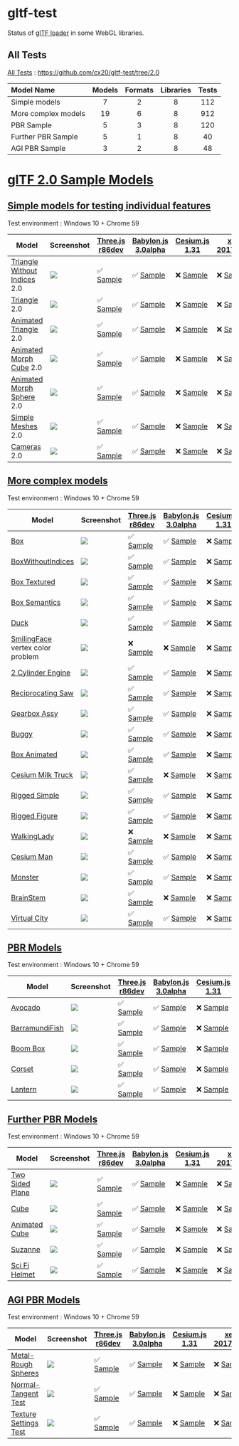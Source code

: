 # gltf-test

Status of [glTF loader](https://github.com/KhronosGroup/glTF#webgl-engines) in some WebGL libraries.

## All Tests

[All Tests]( https://cdn.rawgit.com/cx20/gltf-test/64e7f232b50f7a502dfa4bbe5c79119e493ad3e5/index.html ) : https://github.com/cx20/gltf-test/tree/2.0

|Model Name           |Models  |Formats  |Libraries|Tests|
|:--------------------|:------:|:-------:|:-------:|:---:|
|Simple models        |   7    |   2     |    8    | 112 |
|More complex models  |  19    |   6     |    8    | 912 |
|PBR Sample           |   5    |   3     |    8    | 120 |
|Further PBR Sample   |   5    |   1     |    8    |  40 |
|AGI PBR Sample       |   3    |   2     |    8    |  48 |


# [glTF 2.0 Sample Models](https://github.com/KhronosGroup/glTF-Sample-Models/blob/master/2.0/README.md#gltf-20-sample-models)

## [Simple models for testing individual features](https://github.com/KhronosGroup/glTF-Sample-Models/blob/master/2.0/README.md#simple-models-for-testing-individual-features)

Test environment : Windows 10 + Chrome 59

|Model                                                                 |Screenshot                                                          |[Three.js r86dev](https://github.com/mrdoob/three.js/tree/dev/examples/js/loaders/GLTF2Loader.js)                                                                                                             |[Babylon.js 3.0alpha](https://github.com/BabylonJS/Babylon.js/tree/master/loaders/src/glTF)                                                                                                                           |[Cesium.js 1.31](https://github.com/AnalyticalGraphicsInc/cesium/)                                                                                                                                      |[xeogl 2017.04.24](https://github.com/xeolabs/xeogl/tree/master/src/models/gltf)                                                                                                             |[GLBoost r2dev](https://github.com/emadurandal/GLBoost/blob/master/src/js/middle_level/loader/GLTFLoader.js)                                                                                                  |[Grimoire.js 2017.06.21](https://github.com/GrimoireGL/grimoirejs-gltf)                                                                                                                                          |
|----------------------------------------------------------------------|--------------------------------------------------------------------|--------------------------------------------------------------------------------------------------------------------------------------------------------------------------------------------------------------|----------------------------------------------------------------------------------------------------------------------------------------------------------------------------------------------------------------------|--------------------------------------------------------------------------------------------------------------------------------------------------------------------------------------------------------|---------------------------------------------------------------------------------------------------------------------------------------------------------------------------------------------|--------------------------------------------------------------------------------------------------------------------------------------------------------------------------------------------------------------|-----------------------------------------------------------------------------------------------------------------------------------------------------------------------------------------------------------------|
|[Triangle Without Indices](tutorialModels/TriangleWithoutIndices) 2.0 |![](tutorialModels/TriangleWithoutIndices/screenshot/screenshot.png)|:white_check_mark: [Sample](https://cdn.rawgit.com/cx20/gltf-test/64e7f232b50f7a502dfa4bbe5c79119e493ad3e5/examples/threejs/index.html?category=tutorialModels&model=TriangleWithoutIndices&scale=1&type=glTF)|:white_check_mark: [Sample](https://cdn.rawgit.com/cx20/gltf-test/64e7f232b50f7a502dfa4bbe5c79119e493ad3e5/examples/babylonjs/index.html?category=tutorialModels&model=TriangleWithoutIndices&scale=1&type=glTF)      |:x: [Sample](https://cdn.rawgit.com/cx20/gltf-test/64e7f232b50f7a502dfa4bbe5c79119e493ad3e5/examples/cesium/index.html?category=tutorialModels&model=TriangleWithoutIndices&scale=1&type=glTF)          |:x: [Sample](https://cdn.rawgit.com/cx20/gltf-test/64e7f232b50f7a502dfa4bbe5c79119e493ad3e5/examples/xeogl/index.html?category=tutorialModels&model=TriangleWithoutIndices&scale=1&type=glTF)|:x: [Sample](https://cdn.rawgit.com/cx20/gltf-test/64e7f232b50f7a502dfa4bbe5c79119e493ad3e5/examples/glboost/index.html?category=tutorialModels&model=TriangleWithoutIndices&scale=1&type=glTF)               |:white_check_mark: [Sample](https://cdn.rawgit.com/cx20/gltf-test/64e7f232b50f7a502dfa4bbe5c79119e493ad3e5/examples/grimoiregl/index.html?category=tutorialModels&model=TriangleWithoutIndices&scale=1&type=glTF)|
|[Triangle](tutorialModels/Triangle) 2.0                               |![](tutorialModels/Triangle/screenshot/screenshot.png)              |:white_check_mark: [Sample](https://cdn.rawgit.com/cx20/gltf-test/64e7f232b50f7a502dfa4bbe5c79119e493ad3e5/examples/threejs/index.html?category=tutorialModels&model=Triangle&scale=1&type=glTF)              |:white_check_mark: [Sample](https://cdn.rawgit.com/cx20/gltf-test/64e7f232b50f7a502dfa4bbe5c79119e493ad3e5/examples/babylonjs/index.html?category=tutorialModels&model=Triangle&scale=1&type=glTF)                    |:x: [Sample](https://cdn.rawgit.com/cx20/gltf-test/64e7f232b50f7a502dfa4bbe5c79119e493ad3e5/examples/cesium/index.html?category=tutorialModels&model=Triangle&scale=1&type=glTF)                        |:x: [Sample](https://cdn.rawgit.com/cx20/gltf-test/64e7f232b50f7a502dfa4bbe5c79119e493ad3e5/examples/xeogl/index.html?category=tutorialModels&model=Triangle&scale=1&type=glTF)              |:x: [Sample](https://cdn.rawgit.com/cx20/gltf-test/64e7f232b50f7a502dfa4bbe5c79119e493ad3e5/examples/glboost/index.html?category=tutorialModels&model=Triangle&scale=1&type=glTF)                             |:white_check_mark: [Sample](https://cdn.rawgit.com/cx20/gltf-test/64e7f232b50f7a502dfa4bbe5c79119e493ad3e5/examples/grimoiregl/index.html?category=tutorialModels&model=Triangle&scale=1&type=glTF)              |
|[Animated Triangle](tutorialModels/AnimatedTriangle) 2.0              |![](tutorialModels/AnimatedTriangle/screenshot/screenshot.gif)      |:white_check_mark: [Sample](https://cdn.rawgit.com/cx20/gltf-test/64e7f232b50f7a502dfa4bbe5c79119e493ad3e5/examples/threejs/index.html?category=tutorialModels&model=AnimatedTriangle&scale=1&type=glTF)      |:white_check_mark: [Sample](https://cdn.rawgit.com/cx20/gltf-test/64e7f232b50f7a502dfa4bbe5c79119e493ad3e5/examples/babylonjs/index.html?category=tutorialModels&model=AnimatedTriangle&scale=1&type=glTF)            |:x: [Sample](https://cdn.rawgit.com/cx20/gltf-test/64e7f232b50f7a502dfa4bbe5c79119e493ad3e5/examples/cesium/index.html?category=tutorialModels&model=AnimatedTriangle&scale=1&type=glTF)                |:x: [Sample](https://cdn.rawgit.com/cx20/gltf-test/64e7f232b50f7a502dfa4bbe5c79119e493ad3e5/examples/xeogl/index.html?category=tutorialModels&model=AnimatedTriangle&scale=1&type=glTF)      |:x: [Sample](https://cdn.rawgit.com/cx20/gltf-test/64e7f232b50f7a502dfa4bbe5c79119e493ad3e5/examples/glboost/index.html?category=tutorialModels&model=AnimatedTriangle&scale=1&type=glTF)                     |:white_check_mark: [Sample](https://cdn.rawgit.com/cx20/gltf-test/64e7f232b50f7a502dfa4bbe5c79119e493ad3e5/examples/grimoiregl/index.html?category=tutorialModels&model=AnimatedTriangle&scale=1&type=glTF)      |
|[Animated Morph Cube](tutorialModels/AnimatedMorphCube) 2.0           |![](tutorialModels/AnimatedMorphCube/screenshot/screenshot.gif)     |:white_check_mark: [Sample](https://cdn.rawgit.com/cx20/gltf-test/64e7f232b50f7a502dfa4bbe5c79119e493ad3e5/examples/threejs/index.html?category=tutorialModels&model=AnimatedMorphCube&scale=1&type=glTF)     |:white_check_mark: [Sample](https://cdn.rawgit.com/cx20/gltf-test/64e7f232b50f7a502dfa4bbe5c79119e493ad3e5/examples/babylonjs/index.html?category=tutorialModels&model=AnimatedMorphCube&scale=1&type=glTF)           |:x: [Sample](https://cdn.rawgit.com/cx20/gltf-test/64e7f232b50f7a502dfa4bbe5c79119e493ad3e5/examples/cesium/index.html?category=tutorialModels&model=AnimatedMorphCube&scale=1&type=glTF)               |:x: [Sample](https://cdn.rawgit.com/cx20/gltf-test/64e7f232b50f7a502dfa4bbe5c79119e493ad3e5/examples/xeogl/index.html?category=tutorialModels&model=AnimatedMorphCube&scale=1&type=glTF)     |:x: [Sample](https://cdn.rawgit.com/cx20/gltf-test/64e7f232b50f7a502dfa4bbe5c79119e493ad3e5/examples/glboost/index.html?category=tutorialModels&model=AnimatedMorphCube&scale=1&type=glTF)                    |:x: [Sample](https://cdn.rawgit.com/cx20/gltf-test/64e7f232b50f7a502dfa4bbe5c79119e493ad3e5/examples/grimoiregl/index.html?category=tutorialModels&model=AnimatedMorphCube&scale=1&type=glTF)                    |
|[Animated Morph Sphere](tutorialModels/AnimatedMorphSphere) 2.0       |![](tutorialModels/AnimatedMorphSphere/screenshot/screenshot.gif)   |:white_check_mark: [Sample](https://cdn.rawgit.com/cx20/gltf-test/64e7f232b50f7a502dfa4bbe5c79119e493ad3e5/examples/threejs/index.html?category=tutorialModels&model=AnimatedMorphSphere&scale=1&type=glTF)   |:white_check_mark: [Sample](https://cdn.rawgit.com/cx20/gltf-test/64e7f232b50f7a502dfa4bbe5c79119e493ad3e5/examples/babylonjs/index.html?category=tutorialModels&model=AnimatedMorphSphere&scale=1&type=glTF)         |:x: [Sample](https://cdn.rawgit.com/cx20/gltf-test/64e7f232b50f7a502dfa4bbe5c79119e493ad3e5/examples/cesium/index.html?category=tutorialModels&model=AnimatedMorphSphere&scale=1&type=glTF)             |:x: [Sample](https://cdn.rawgit.com/cx20/gltf-test/64e7f232b50f7a502dfa4bbe5c79119e493ad3e5/examples/xeogl/index.html?category=tutorialModels&model=AnimatedMorphSphere&scale=1&type=glTF)   |:x: [Sample](https://cdn.rawgit.com/cx20/gltf-test/64e7f232b50f7a502dfa4bbe5c79119e493ad3e5/examples/glboost/index.html?category=tutorialModels&model=AnimatedMorphSphere&scale=1&type=glTF)                  |:x: [Sample](https://cdn.rawgit.com/cx20/gltf-test/64e7f232b50f7a502dfa4bbe5c79119e493ad3e5/examples/grimoiregl/index.html?category=tutorialModels&model=AnimatedMorphSphere&scale=1&type=glTF)                  |
|[Simple Meshes](tutorialModels/SimpleMeshes) 2.0                      |![](tutorialModels/SimpleMeshes/screenshot/screenshot.png)          |:white_check_mark: [Sample](https://cdn.rawgit.com/cx20/gltf-test/64e7f232b50f7a502dfa4bbe5c79119e493ad3e5/examples/threejs/index.html?category=tutorialModels&model=SimpleMeshes&scale=1&type=glTF)          |:white_check_mark: [Sample](https://cdn.rawgit.com/cx20/gltf-test/64e7f232b50f7a502dfa4bbe5c79119e493ad3e5/examples/babylonjs/index.html?category=tutorialModels&model=SimpleMeshes&scale=1&type=glTF)                |:x: [Sample](https://cdn.rawgit.com/cx20/gltf-test/64e7f232b50f7a502dfa4bbe5c79119e493ad3e5/examples/cesium/index.html?category=tutorialModels&model=SimpleMeshes&scale=1&type=glTF)                    |:x: [Sample](https://cdn.rawgit.com/cx20/gltf-test/64e7f232b50f7a502dfa4bbe5c79119e493ad3e5/examples/xeogl/index.html?category=tutorialModels&model=SimpleMeshes&scale=1&type=glTF)          |:x: [Sample](https://cdn.rawgit.com/cx20/gltf-test/64e7f232b50f7a502dfa4bbe5c79119e493ad3e5/examples/glboost/index.html?category=tutorialModels&model=SimpleMeshes&scale=1&type=glTF)                         |:white_check_mark: [Sample](https://cdn.rawgit.com/cx20/gltf-test/64e7f232b50f7a502dfa4bbe5c79119e493ad3e5/examples/grimoiregl/index.html?category=tutorialModels&model=SimpleMeshes&scale=1&type=glTF)          |
|[Cameras](tutorialModels/Cameras) 2.0                                 |![](tutorialModels/Cameras/screenshot/screenshot.png)               |:white_check_mark: [Sample](https://cdn.rawgit.com/cx20/gltf-test/64e7f232b50f7a502dfa4bbe5c79119e493ad3e5/examples/threejs/index.html?category=tutorialModels&model=Cameras&scale=1&type=glTF)               |:white_check_mark: [Sample](https://cdn.rawgit.com/cx20/gltf-test/64e7f232b50f7a502dfa4bbe5c79119e493ad3e5/examples/babylonjs/index.html?category=tutorialModels&model=Cameras&scale=1&type=glTF)                     |:x: [Sample](https://cdn.rawgit.com/cx20/gltf-test/64e7f232b50f7a502dfa4bbe5c79119e493ad3e5/examples/cesium/index.html?category=tutorialModels&model=Cameras&scale=1&type=glTF)                         |:x: [Sample](https://cdn.rawgit.com/cx20/gltf-test/64e7f232b50f7a502dfa4bbe5c79119e493ad3e5/examples/xeogl/index.html?category=tutorialModels&model=Cameras&scale=1&type=glTF)               |:x: [Sample](https://cdn.rawgit.com/cx20/gltf-test/64e7f232b50f7a502dfa4bbe5c79119e493ad3e5/examples/glboost/index.html?category=tutorialModels&model=Cameras&scale=1&type=glTF)                              |:white_check_mark: [Sample](https://cdn.rawgit.com/cx20/gltf-test/64e7f232b50f7a502dfa4bbe5c79119e493ad3e5/examples/grimoiregl/index.html?category=tutorialModels&model=Cameras&scale=1&type=glTF)               |

<!--
Since some glTF 2.0 specifications have not been finalized yet, they are excluded from the test.
- SimpleMaterial
- AdvancedMaterial
- SimpleOpacity
- SimpleTexture
- SimpleSkin

|Model                                                                 |Screenshot                                                          |[Three.js r86dev](https://github.com/mrdoob/three.js/tree/dev/examples/js/loaders/GLTF2Loader.js)                                                                                                             |[Babylon.js 3.0alpha](https://github.com/BabylonJS/Babylon.js/tree/master/loaders/src/glTF)                                                                                                                           |[Cesium.js 1.31](https://github.com/AnalyticalGraphicsInc/cesium/)                                                                                                                                      |[xeogl 2017.04.24](https://github.com/xeolabs/xeogl/tree/master/src/models/gltf)                                                                                                             |[GLBoost r2dev](https://github.com/emadurandal/GLBoost/blob/master/src/js/middle_level/loader/GLTFLoader.js)                                                                                                  |[Grimoire.js 2017.06.21](https://github.com/GrimoireGL/grimoirejs-gltf)                                                                                                                           |
|----------------------------------------------------------------------|--------------------------------------------------------------------|--------------------------------------------------------------------------------------------------------------------------------------------------------------------------------------------------------------|----------------------------------------------------------------------------------------------------------------------------------------------------------------------------------------------------------------------|--------------------------------------------------------------------------------------------------------------------------------------------------------------------------------------------------------|---------------------------------------------------------------------------------------------------------------------------------------------------------------------------------------------|--------------------------------------------------------------------------------------------------------------------------------------------------------------------------------------------------------------|--------------------------------------------------------------------------------------------------------------------------------------------------------------------------------------------------|
|[Triangle Without Indices](tutorialModels/TriangleWithoutIndices) 2.0 |![](tutorialModels/TriangleWithoutIndices/screenshot/screenshot.png)|:white_check_mark: [Sample](https://cdn.rawgit.com/cx20/gltf-test/64e7f232b50f7a502dfa4bbe5c79119e493ad3e5/examples/threejs/index.html?category=tutorialModels&model=TriangleWithoutIndices&scale=1&type=glTF)|:white_check_mark: [Sample](https://cdn.rawgit.com/cx20/gltf-test/64e7f232b50f7a502dfa4bbe5c79119e493ad3e5/examples/babylonjs/index.html?category=tutorialModels&model=TriangleWithoutIndices&scale=1&type=glTF)      |:x: [Sample](https://cdn.rawgit.com/cx20/gltf-test/64e7f232b50f7a502dfa4bbe5c79119e493ad3e5/examples/cesium/index.html?category=tutorialModels&model=TriangleWithoutIndices&scale=1&type=glTF)          |:x: [Sample](https://cdn.rawgit.com/cx20/gltf-test/64e7f232b50f7a502dfa4bbe5c79119e493ad3e5/examples/xeogl/index.html?category=tutorialModels&model=TriangleWithoutIndices&scale=1&type=glTF)|:x: [Sample](https://cdn.rawgit.com/cx20/gltf-test/64e7f232b50f7a502dfa4bbe5c79119e493ad3e5/examples/glboost/index.html?category=tutorialModels&model=TriangleWithoutIndices&scale=1&type=glTF)               |:x: [Sample](https://cdn.rawgit.com/cx20/gltf-test/64e7f232b50f7a502dfa4bbe5c79119e493ad3e5/examples/grimoiregl/index.html?category=tutorialModels&model=TriangleWithoutIndices&scale=1&type=glTF)|
|[Triangle](tutorialModels/Triangle) 2.0                               |![](tutorialModels/Triangle/screenshot/screenshot.png)              |:white_check_mark: [Sample](https://cdn.rawgit.com/cx20/gltf-test/64e7f232b50f7a502dfa4bbe5c79119e493ad3e5/examples/threejs/index.html?category=tutorialModels&model=Triangle&scale=1&type=glTF)              |:white_check_mark: [Sample](https://cdn.rawgit.com/cx20/gltf-test/64e7f232b50f7a502dfa4bbe5c79119e493ad3e5/examples/babylonjs/index.html?category=tutorialModels&model=Triangle&scale=1&type=glTF)                    |:x: [Sample](https://cdn.rawgit.com/cx20/gltf-test/64e7f232b50f7a502dfa4bbe5c79119e493ad3e5/examples/cesium/index.html?category=tutorialModels&model=Triangle&scale=1&type=glTF)                        |:x: [Sample](https://cdn.rawgit.com/cx20/gltf-test/64e7f232b50f7a502dfa4bbe5c79119e493ad3e5/examples/xeogl/index.html?category=tutorialModels&model=Triangle&scale=1&type=glTF)              |:x: [Sample](https://cdn.rawgit.com/cx20/gltf-test/64e7f232b50f7a502dfa4bbe5c79119e493ad3e5/examples/glboost/index.html?category=tutorialModels&model=Triangle&scale=1&type=glTF)                             |:x: [Sample](https://cdn.rawgit.com/cx20/gltf-test/64e7f232b50f7a502dfa4bbe5c79119e493ad3e5/examples/grimoiregl/index.html?category=tutorialModels&model=Triangle&scale=1&type=glTF)              |
|[Animated Triangle](tutorialModels/AnimatedTriangle) 2.0              |![](tutorialModels/AnimatedTriangle/screenshot/screenshot.gif)      |:white_check_mark: [Sample](https://cdn.rawgit.com/cx20/gltf-test/64e7f232b50f7a502dfa4bbe5c79119e493ad3e5/examples/threejs/index.html?category=tutorialModels&model=AnimatedTriangle&scale=1&type=glTF)      |:x: [Sample](https://cdn.rawgit.com/cx20/gltf-test/64e7f232b50f7a502dfa4bbe5c79119e493ad3e5/examples/babylonjs/index.html?category=tutorialModels&model=AnimatedTriangle&scale=1&type=glTF)                           |:x: [Sample](https://cdn.rawgit.com/cx20/gltf-test/64e7f232b50f7a502dfa4bbe5c79119e493ad3e5/examples/cesium/index.html?category=tutorialModels&model=AnimatedTriangle&scale=1&type=glTF)                |:x: [Sample](https://cdn.rawgit.com/cx20/gltf-test/64e7f232b50f7a502dfa4bbe5c79119e493ad3e5/examples/xeogl/index.html?category=tutorialModels&model=AnimatedTriangle&scale=1&type=glTF)      |:x: [Sample](https://cdn.rawgit.com/cx20/gltf-test/64e7f232b50f7a502dfa4bbe5c79119e493ad3e5/examples/glboost/index.html?category=tutorialModels&model=AnimatedTriangle&scale=1&type=glTF)                     |:x: [Sample](https://cdn.rawgit.com/cx20/gltf-test/64e7f232b50f7a502dfa4bbe5c79119e493ad3e5/examples/grimoiregl/index.html?category=tutorialModels&model=AnimatedTriangle&scale=1&type=glTF)      |
|[Animated Morph Cube](tutorialModels/AnimatedMorphCube) 2.0           |![](tutorialModels/AnimatedMorphCube/screenshot/screenshot.gif)     |:white_check_mark: [Sample](https://cdn.rawgit.com/cx20/gltf-test/64e7f232b50f7a502dfa4bbe5c79119e493ad3e5/examples/threejs/index.html?category=tutorialModels&model=AnimatedMorphCube&scale=1&type=glTF)     |:white_check_mark: [Sample](https://cdn.rawgit.com/cx20/gltf-test/64e7f232b50f7a502dfa4bbe5c79119e493ad3e5/examples/babylonjs/index.html?category=tutorialModels&model=AnimatedMorphCube&scale=1&type=glTF)           |:x: [Sample](https://cdn.rawgit.com/cx20/gltf-test/64e7f232b50f7a502dfa4bbe5c79119e493ad3e5/examples/cesium/index.html?category=tutorialModels&model=AnimatedMorphCube&scale=1&type=glTF)               |:x: [Sample](https://cdn.rawgit.com/cx20/gltf-test/64e7f232b50f7a502dfa4bbe5c79119e493ad3e5/examples/xeogl/index.html?category=tutorialModels&model=AnimatedMorphCube&scale=1&type=glTF)     |:x: [Sample](https://cdn.rawgit.com/cx20/gltf-test/64e7f232b50f7a502dfa4bbe5c79119e493ad3e5/examples/glboost/index.html?category=tutorialModels&model=AnimatedMorphCube&scale=1&type=glTF)                    |:x: [Sample](https://cdn.rawgit.com/cx20/gltf-test/64e7f232b50f7a502dfa4bbe5c79119e493ad3e5/examples/grimoiregl/index.html?category=tutorialModels&model=AnimatedMorphCube&scale=1&type=glTF)     |
|[Animated Morph Sphere](tutorialModels/AnimatedMorphSphere) 2.0       |![](tutorialModels/AnimatedMorphSphere/screenshot/screenshot.gif)   |:white_check_mark: [Sample](https://cdn.rawgit.com/cx20/gltf-test/64e7f232b50f7a502dfa4bbe5c79119e493ad3e5/examples/threejs/index.html?category=tutorialModels&model=AnimatedMorphSphere&scale=1&type=glTF)   |:white_check_mark: [Sample](https://cdn.rawgit.com/cx20/gltf-test/64e7f232b50f7a502dfa4bbe5c79119e493ad3e5/examples/babylonjs/index.html?category=tutorialModels&model=AnimatedMorphSphere&scale=1&type=glTF)         |:x: [Sample](https://cdn.rawgit.com/cx20/gltf-test/64e7f232b50f7a502dfa4bbe5c79119e493ad3e5/examples/cesium/index.html?category=tutorialModels&model=AnimatedMorphSphere&scale=1&type=glTF)             |:x: [Sample](https://cdn.rawgit.com/cx20/gltf-test/64e7f232b50f7a502dfa4bbe5c79119e493ad3e5/examples/xeogl/index.html?category=tutorialModels&model=AnimatedMorphSphere&scale=1&type=glTF)   |:x: [Sample](https://cdn.rawgit.com/cx20/gltf-test/64e7f232b50f7a502dfa4bbe5c79119e493ad3e5/examples/glboost/index.html?category=tutorialModels&model=AnimatedMorphSphere&scale=1&type=glTF)                  |:x: [Sample](https://cdn.rawgit.com/cx20/gltf-test/64e7f232b50f7a502dfa4bbe5c79119e493ad3e5/examples/grimoiregl/index.html?category=tutorialModels&model=AnimatedMorphSphere&scale=1&type=glTF)   |
|[Simple Material](tutorialModels/SimpleMaterial) 2.0                  |![](tutorialModels/SimpleMaterial/screenshot/screenshot.png)        |:x: [Sample](https://cdn.rawgit.com/cx20/gltf-test/64e7f232b50f7a502dfa4bbe5c79119e493ad3e5/examples/threejs/index.html?category=tutorialModels&model=SimpleMaterial&scale=1&type=glTF)                       |:x: [Sample](https://cdn.rawgit.com/cx20/gltf-test/64e7f232b50f7a502dfa4bbe5c79119e493ad3e5/examples/babylonjs/index.html?category=tutorialModels&model=SimpleMaterial&scale=1&type=glTF)                             |:x: [Sample](https://cdn.rawgit.com/cx20/gltf-test/64e7f232b50f7a502dfa4bbe5c79119e493ad3e5/examples/cesium/index.html?category=tutorialModels&model=SimpleMaterial&scale=1&type=glTF)                  |:x: [Sample](https://cdn.rawgit.com/cx20/gltf-test/64e7f232b50f7a502dfa4bbe5c79119e493ad3e5/examples/xeogl/index.html?category=tutorialModels&model=SimpleMaterial&scale=1&type=glTF)        |:x: [Sample](https://cdn.rawgit.com/cx20/gltf-test/64e7f232b50f7a502dfa4bbe5c79119e493ad3e5/examples/glboost/index.html?category=tutorialModels&model=SimpleMaterial&scale=1&type=glTF)                       |:x: [Sample](https://cdn.rawgit.com/cx20/gltf-test/64e7f232b50f7a502dfa4bbe5c79119e493ad3e5/examples/grimoiregl/index.html?category=tutorialModels&model=SimpleMaterial&scale=1&type=glTF)        |
|[Simple Meshes](tutorialModels/SimpleMeshes) 2.0                      |![](tutorialModels/SimpleMeshes/screenshot/screenshot.png)          |:white_check_mark: [Sample](https://cdn.rawgit.com/cx20/gltf-test/64e7f232b50f7a502dfa4bbe5c79119e493ad3e5/examples/threejs/index.html?category=tutorialModels&model=SimpleMeshes&scale=1&type=glTF)          |:white_check_mark: [Sample](https://cdn.rawgit.com/cx20/gltf-test/64e7f232b50f7a502dfa4bbe5c79119e493ad3e5/examples/babylonjs/index.html?category=tutorialModels&model=SimpleMeshes&scale=1&type=glTF)                |:x: [Sample](https://cdn.rawgit.com/cx20/gltf-test/64e7f232b50f7a502dfa4bbe5c79119e493ad3e5/examples/cesium/index.html?category=tutorialModels&model=SimpleMeshes&scale=1&type=glTF)                    |:x: [Sample](https://cdn.rawgit.com/cx20/gltf-test/64e7f232b50f7a502dfa4bbe5c79119e493ad3e5/examples/xeogl/index.html?category=tutorialModels&model=SimpleMeshes&scale=1&type=glTF)          |:x: [Sample](https://cdn.rawgit.com/cx20/gltf-test/64e7f232b50f7a502dfa4bbe5c79119e493ad3e5/examples/glboost/index.html?category=tutorialModels&model=SimpleMeshes&scale=1&type=glTF)                         |:x: [Sample](https://cdn.rawgit.com/cx20/gltf-test/64e7f232b50f7a502dfa4bbe5c79119e493ad3e5/examples/grimoiregl/index.html?category=tutorialModels&model=SimpleMeshes&scale=1&type=glTF)          |
|[Advanced Material](tutorialModels/AdvancedMaterial) 1.1              |![](tutorialModels/AdvancedMaterial/screenshot/screenshot.png)      |:white_check_mark: [Sample](https://cdn.rawgit.com/cx20/gltf-test/64e7f232b50f7a502dfa4bbe5c79119e493ad3e5/examples/threejs/index.html?category=tutorialModels&model=AdvancedMaterial&scale=1&type=glTF)      |:white_check_mark: [Sample](https://cdn.rawgit.com/cx20/gltf-test/64e7f232b50f7a502dfa4bbe5c79119e493ad3e5/examples/babylonjs/index.html?category=tutorialModels&model=AdvancedMaterial&scale=1&type=glTF)            |:x: [Sample](https://cdn.rawgit.com/cx20/gltf-test/64e7f232b50f7a502dfa4bbe5c79119e493ad3e5/examples/cesium/index.html?category=tutorialModels&model=AdvancedMaterial&scale=1&type=glTF)                |:x: [Sample](https://cdn.rawgit.com/cx20/gltf-test/64e7f232b50f7a502dfa4bbe5c79119e493ad3e5/examples/xeogl/index.html?category=tutorialModels&model=AdvancedMaterial&scale=1&type=glTF)      |:white_check_mark: [Sample](https://cdn.rawgit.com/cx20/gltf-test/64e7f232b50f7a502dfa4bbe5c79119e493ad3e5/examples/glboost/index.html?category=tutorialModels&model=AdvancedMaterial&scale=1&type=glTF)      |:x: [Sample](https://cdn.rawgit.com/cx20/gltf-test/64e7f232b50f7a502dfa4bbe5c79119e493ad3e5/examples/grimoiregl/index.html?category=tutorialModels&model=AdvancedMaterial&scale=1&type=glTF)      |
|[Simple Opacity](tutorialModels/SimpleOpacity) 1.1                    |![](tutorialModels/SimpleOpacity/screenshot/screenshot.png)         |:white_check_mark: [Sample](https://cdn.rawgit.com/cx20/gltf-test/64e7f232b50f7a502dfa4bbe5c79119e493ad3e5/examples/threejs/index.html?category=tutorialModels&model=SimpleOpacity&scale=1&type=glTF)         |:white_check_mark: [Sample](https://cdn.rawgit.com/cx20/gltf-test/64e7f232b50f7a502dfa4bbe5c79119e493ad3e5/examples/babylonjs/index.html?category=tutorialModels&model=SimpleOpacity&scale=1&type=glTF)               |:x: [Sample](https://cdn.rawgit.com/cx20/gltf-test/64e7f232b50f7a502dfa4bbe5c79119e493ad3e5/examples/cesium/index.html?category=tutorialModels&model=SimpleOpacity&scale=1&type=glTF)                   |:x: [Sample](https://cdn.rawgit.com/cx20/gltf-test/64e7f232b50f7a502dfa4bbe5c79119e493ad3e5/examples/xeogl/index.html?category=tutorialModels&model=SimpleOpacity&scale=1&type=glTF)         |:white_check_mark: [Sample](https://cdn.rawgit.com/cx20/gltf-test/64e7f232b50f7a502dfa4bbe5c79119e493ad3e5/examples/glboost/index.html?category=tutorialModels&model=SimpleOpacity&scale=1&type=glTF)         |:x: [Sample](https://cdn.rawgit.com/cx20/gltf-test/64e7f232b50f7a502dfa4bbe5c79119e493ad3e5/examples/grimoiregl/index.html?category=tutorialModels&model=SimpleOpacity&scale=1&type=glTF)         |
|[Simple Texture](tutorialModels/SimpleTexture) 2.0.0                  |![](tutorialModels/SimpleTexture/screenshot/screenshot.png)         |:x: [Sample](https://cdn.rawgit.com/cx20/gltf-test/64e7f232b50f7a502dfa4bbe5c79119e493ad3e5/examples/threejs/index.html?category=tutorialModels&model=SimpleTexture&scale=1&type=glTF)                        |:x: [Sample](https://cdn.rawgit.com/cx20/gltf-test/64e7f232b50f7a502dfa4bbe5c79119e493ad3e5/examples/babylonjs/index.html?category=tutorialModels&model=SimpleTexture&scale=1&type=glTF)                              |:x: [Sample](https://cdn.rawgit.com/cx20/gltf-test/64e7f232b50f7a502dfa4bbe5c79119e493ad3e5/examples/cesium/index.html?category=tutorialModels&model=SimpleTexture&scale=1&type=glTF)                   |:x: [Sample](https://cdn.rawgit.com/cx20/gltf-test/64e7f232b50f7a502dfa4bbe5c79119e493ad3e5/examples/xeogl/index.html?category=tutorialModels&model=SimpleTexture&scale=1&type=glTF)         |:x: [Sample](https://cdn.rawgit.com/cx20/gltf-test/64e7f232b50f7a502dfa4bbe5c79119e493ad3e5/examples/glboost/index.html?category=tutorialModels&model=SimpleTexture&scale=1&type=glTF)                        |:x: [Sample](https://cdn.rawgit.com/cx20/gltf-test/64e7f232b50f7a502dfa4bbe5c79119e493ad3e5/examples/grimoiregl/index.html?category=tutorialModels&model=SimpleTexture&scale=1&type=glTF)         |
|[Cameras](tutorialModels/Cameras) 2.0                                 |![](tutorialModels/Cameras/screenshot/screenshot.png)               |:white_check_mark: [Sample](https://cdn.rawgit.com/cx20/gltf-test/64e7f232b50f7a502dfa4bbe5c79119e493ad3e5/examples/threejs/index.html?category=tutorialModels&model=Cameras&scale=1&type=glTF)               |:white_check_mark: [Sample](https://cdn.rawgit.com/cx20/gltf-test/64e7f232b50f7a502dfa4bbe5c79119e493ad3e5/examples/babylonjs/index.html?category=tutorialModels&model=Cameras&scale=1&type=glTF)                     |:x: [Sample](https://cdn.rawgit.com/cx20/gltf-test/64e7f232b50f7a502dfa4bbe5c79119e493ad3e5/examples/cesium/index.html?category=tutorialModels&model=Cameras&scale=1&type=glTF)                         |:x: [Sample](https://cdn.rawgit.com/cx20/gltf-test/64e7f232b50f7a502dfa4bbe5c79119e493ad3e5/examples/xeogl/index.html?category=tutorialModels&model=Cameras&scale=1&type=glTF)               |:x: [Sample](https://cdn.rawgit.com/cx20/gltf-test/64e7f232b50f7a502dfa4bbe5c79119e493ad3e5/examples/glboost/index.html?category=tutorialModels&model=Cameras&scale=1&type=glTF)                              |:x: [Sample](https://cdn.rawgit.com/cx20/gltf-test/64e7f232b50f7a502dfa4bbe5c79119e493ad3e5/examples/grimoiregl/index.html?category=tutorialModels&model=Cameras&scale=1&type=glTF)               |
|[Simple Skin](tutorialModels/SimpleSkin) 1.1                          |![](tutorialModels/SimpleSkin/screenshot/screenshot.gif)            |:white_check_mark: [Sample](https://cdn.rawgit.com/cx20/gltf-test/64e7f232b50f7a502dfa4bbe5c79119e493ad3e5/examples/threejs/index.html?category=tutorialModels&model=SimpleSkin&scale=1&type=glTF)            |:white_check_mark: [Sample](https://cdn.rawgit.com/cx20/gltf-test/64e7f232b50f7a502dfa4bbe5c79119e493ad3e5/examples/babylonjs/index.html?category=tutorialModels&model=SimpleSkin&scale=1&type=glTF)                  |:x: [Sample](https://cdn.rawgit.com/cx20/gltf-test/64e7f232b50f7a502dfa4bbe5c79119e493ad3e5/examples/cesium/index.html?category=tutorialModels&model=SimpleSkin&scale=1&type=glTF)                      |:x: [Sample](https://cdn.rawgit.com/cx20/gltf-test/64e7f232b50f7a502dfa4bbe5c79119e493ad3e5/examples/xeogl/index.html?category=tutorialModels&model=SimpleSkin&scale=1&type=glTF)            |:white_check_mark: [Sample](https://cdn.rawgit.com/cx20/gltf-test/64e7f232b50f7a502dfa4bbe5c79119e493ad3e5/examples/glboost/index.html?category=tutorialModels&model=SimpleSkin&scale=1&type=glTF)            |:x: [Sample](https://cdn.rawgit.com/cx20/gltf-test/64e7f232b50f7a502dfa4bbe5c79119e493ad3e5/examples/grimoiregl/index.html?category=tutorialModels&model=SimpleSkin&scale=1&type=glTF)            |
-->


## [More complex models](https://github.com/KhronosGroup/glTF-Sample-Models/blob/master/2.0/README.md#more-complex-models)

Test environment : Windows 10 + Chrome 59

|Model                                               |Screenshot                                                    |[Three.js r86dev](https://github.com/mrdoob/three.js/tree/dev/examples/js/loaders/GLTF2Loader.js)                                                                           |[Babylon.js 3.0alpha](https://github.com/BabylonJS/Babylon.js/tree/master/loaders/src/glTF)                                                                                                     |[Cesium.js 1.31](https://github.com/AnalyticalGraphicsInc/cesium/)                                                                                             |[xeogl 2017.04.24](https://github.com/xeolabs/xeogl/tree/master/src/models/gltf)                                                                                             |[GLBoost r2dev](https://github.com/emadurandal/GLBoost/blob/master/src/js/middle_level/loader/GLTFLoader.js)                                                                     |[Grimoire.js 2017.06.21](https://github.com/GrimoireGL/grimoirejs-gltf)                                                                                                             |
|----------------------------------------------------|--------------------------------------------------------------|----------------------------------------------------------------------------------------------------------------------------------------------------------------------------|------------------------------------------------------------------------------------------------------------------------------------------------------------------------------------------------|---------------------------------------------------------------------------------------------------------------------------------------------------------------|-----------------------------------------------------------------------------------------------------------------------------------------------------------------------------|---------------------------------------------------------------------------------------------------------------------------------------------------------------------------------|------------------------------------------------------------------------------------------------------------------------------------------------------------------------------------|
|[Box](sampleModels/Box)                             |![](sampleModels/Box/screenshot/screenshot.png)               |:white_check_mark: [Sample](https://cdn.rawgit.com/cx20/gltf-test/64e7f232b50f7a502dfa4bbe5c79119e493ad3e5/examples/threejs/index.html?model=Box&scale=1)                   |:white_check_mark: [Sample](https://cdn.rawgit.com/cx20/gltf-test/64e7f232b50f7a502dfa4bbe5c79119e493ad3e5/examples/babylonjs/index.html?model=Box&scale=1)                                     |:x: [Sample](https://cdn.rawgit.com/cx20/gltf-test/64e7f232b50f7a502dfa4bbe5c79119e493ad3e5/examples/cesium/index.html?model=Box)               |:x: [Sample](https://cdn.rawgit.com/cx20/gltf-test/64e7f232b50f7a502dfa4bbe5c79119e493ad3e5/examples/xeogl/index.html?model=Box&scale=1)                                                    |:x: [Sample](https://cdn.rawgit.com/cx20/gltf-test/64e7f232b50f7a502dfa4bbe5c79119e493ad3e5/examples/glboost/index.html?model=Box&scale=1)                                       |:white_check_mark: [Sample](https://cdn.rawgit.com/cx20/gltf-test/64e7f232b50f7a502dfa4bbe5c79119e493ad3e5/examples/grimoiregl/index.html?model=Box&scale=1)                        |
|[BoxWithoutIndices](sampleModels/BoxWithoutIndices) |![](sampleModels/BoxWithoutIndices/screenshot/screenshot.png) |:white_check_mark: [Sample](https://cdn.rawgit.com/cx20/gltf-test/64e7f232b50f7a502dfa4bbe5c79119e493ad3e5/examples/threejs/index.html?model=BoxWithoutIndices&scale=1)     |:white_check_mark: [Sample](https://cdn.rawgit.com/cx20/gltf-test/64e7f232b50f7a502dfa4bbe5c79119e493ad3e5/examples/babylonjs/index.html?model=BoxWithoutIndices&scale=1)                       |:x: [Sample](https://cdn.rawgit.com/cx20/gltf-test/64e7f232b50f7a502dfa4bbe5c79119e493ad3e5/examples/cesium/index.html?model=BoxWithoutIndices) |:x: [Sample](https://cdn.rawgit.com/cx20/gltf-test/64e7f232b50f7a502dfa4bbe5c79119e493ad3e5/examples/xeogl/index.html?model=BoxWithoutIndices&scale=1)                                      |:x: [Sample](https://cdn.rawgit.com/cx20/gltf-test/64e7f232b50f7a502dfa4bbe5c79119e493ad3e5/examples/glboost/index.html?model=BoxWithoutIndices&scale=1)                         |:white_check_mark: [Sample](https://cdn.rawgit.com/cx20/gltf-test/64e7f232b50f7a502dfa4bbe5c79119e493ad3e5/examples/grimoiregl/index.html?model=BoxWithoutIndices&scale=1)          |
|[Box Textured](sampleModels/BoxTextured)            |![](sampleModels/BoxTextured/screenshot/screenshot.png)       |:white_check_mark: [Sample](https://cdn.rawgit.com/cx20/gltf-test/64e7f232b50f7a502dfa4bbe5c79119e493ad3e5/examples/threejs/index.html?model=BoxTextured&scale=1)           |:white_check_mark: [Sample](https://cdn.rawgit.com/cx20/gltf-test/64e7f232b50f7a502dfa4bbe5c79119e493ad3e5/examples/babylonjs/index.html?model=BoxTextured&scale=1)                             |:x: [Sample](https://cdn.rawgit.com/cx20/gltf-test/64e7f232b50f7a502dfa4bbe5c79119e493ad3e5/examples/cesium/index.html?model=BoxTextured)       |:x: [Sample](https://cdn.rawgit.com/cx20/gltf-test/64e7f232b50f7a502dfa4bbe5c79119e493ad3e5/examples/xeogl/index.html?model=BoxTextured&scale=1)                                            |:x: [Sample](https://cdn.rawgit.com/cx20/gltf-test/64e7f232b50f7a502dfa4bbe5c79119e493ad3e5/examples/glboost/index.html?model=BoxTextured&scale=1)                               |:white_check_mark: [Sample](https://cdn.rawgit.com/cx20/gltf-test/64e7f232b50f7a502dfa4bbe5c79119e493ad3e5/examples/grimoiregl/index.html?model=BoxTextured&scale=1)                |
|[Box Semantics](sampleModels/BoxSemantics)          |![](sampleModels/BoxSemantics/screenshot/screenshot.png)      |:white_check_mark: [Sample](https://cdn.rawgit.com/cx20/gltf-test/64e7f232b50f7a502dfa4bbe5c79119e493ad3e5/examples/threejs/index.html?model=BoxSemantics&scale=1)          |:white_check_mark: [Sample](https://cdn.rawgit.com/cx20/gltf-test/64e7f232b50f7a502dfa4bbe5c79119e493ad3e5/examples/babylonjs/index.html?model=BoxSemantics&scale=1)                            |:x: [Sample](https://cdn.rawgit.com/cx20/gltf-test/64e7f232b50f7a502dfa4bbe5c79119e493ad3e5/examples/cesium/index.html?model=BoxSemantics)      |:x: [Sample](https://cdn.rawgit.com/cx20/gltf-test/64e7f232b50f7a502dfa4bbe5c79119e493ad3e5/examples/xeogl/index.html?model=BoxSemantics&scale=1)                                           |:x: [Sample](https://cdn.rawgit.com/cx20/gltf-test/64e7f232b50f7a502dfa4bbe5c79119e493ad3e5/examples/glboost/index.html?model=BoxSemantics&scale=1)                              |:white_check_mark: [Sample](https://cdn.rawgit.com/cx20/gltf-test/64e7f232b50f7a502dfa4bbe5c79119e493ad3e5/examples/grimoiregl/index.html?model=BoxSemantics&scale=1)               |
|[Duck](sampleModels/Duck)                           |![](sampleModels/Duck/screenshot/screenshot.png)              |:white_check_mark: [Sample](https://cdn.rawgit.com/cx20/gltf-test/64e7f232b50f7a502dfa4bbe5c79119e493ad3e5/examples/threejs/index.html?model=Duck&scale=1)                  |:white_check_mark: [Sample](https://cdn.rawgit.com/cx20/gltf-test/64e7f232b50f7a502dfa4bbe5c79119e493ad3e5/examples/babylonjs/index.html?model=Duck&scale=1)                                    |:x: [Sample](https://cdn.rawgit.com/cx20/gltf-test/64e7f232b50f7a502dfa4bbe5c79119e493ad3e5/examples/cesium/index.html?model=Duck)              |:x: [Sample](https://cdn.rawgit.com/cx20/gltf-test/64e7f232b50f7a502dfa4bbe5c79119e493ad3e5/examples/xeogl/index.html?model=Duck&scale=1)                                                   |:x: [Sample](https://cdn.rawgit.com/cx20/gltf-test/64e7f232b50f7a502dfa4bbe5c79119e493ad3e5/examples/glboost/index.html?model=Duck&scale=1)                                      |:white_check_mark: [Sample](https://cdn.rawgit.com/cx20/gltf-test/64e7f232b50f7a502dfa4bbe5c79119e493ad3e5/examples/grimoiregl/index.html?model=Duck&scale=1)                       |
|[SmilingFace](sampleModels/SmilingFace) vertex color problem|![](sampleModels/SmilingFace/screenshot/screenshot.png)|:x: [Sample](https://cdn.rawgit.com/cx20/gltf-test/64e7f232b50f7a502dfa4bbe5c79119e493ad3e5/examples/threejs/index.html?model=SmilingFace&scale=1.0)                        |:x: [Sample](https://cdn.rawgit.com/cx20/gltf-test/64e7f232b50f7a502dfa4bbe5c79119e493ad3e5/examples/babylonjs/index.html?model=SmilingFace&scale=1.0)                                          |:x: [Sample](https://cdn.rawgit.com/cx20/gltf-test/64e7f232b50f7a502dfa4bbe5c79119e493ad3e5/examples/cesium/index.html?model=SmilingFace)       |:x: [Sample](https://cdn.rawgit.com/cx20/gltf-test/64e7f232b50f7a502dfa4bbe5c79119e493ad3e5/examples/xeogl/index.html?model=SmilingFace&scale=1.0)                                          |:x: [Sample](https://cdn.rawgit.com/cx20/gltf-test/64e7f232b50f7a502dfa4bbe5c79119e493ad3e5/examples/glboost/index.html?model=SmilingFace&scale=1.0)                             |:white_check_mark: [Sample](https://cdn.rawgit.com/cx20/gltf-test/64e7f232b50f7a502dfa4bbe5c79119e493ad3e5/examples/grimoiregl/index.html?model=SmilingFace&scale=1.0)              |
|[2 Cylinder Engine](sampleModels/2CylinderEngine)   |![](sampleModels/2CylinderEngine/screenshot/screenshot.png)   |:white_check_mark: [Sample](https://cdn.rawgit.com/cx20/gltf-test/64e7f232b50f7a502dfa4bbe5c79119e493ad3e5/examples/threejs/index.html?model=2CylinderEngine&scale=0.005)   |:white_check_mark: [Sample](https://cdn.rawgit.com/cx20/gltf-test/64e7f232b50f7a502dfa4bbe5c79119e493ad3e5/examples/babylonjs/index.html?model=2CylinderEngine&scale=0.005)                     |:x: [Sample](https://cdn.rawgit.com/cx20/gltf-test/64e7f232b50f7a502dfa4bbe5c79119e493ad3e5/examples/cesium/index.html?model=2CylinderEngine)   |:x: [Sample](https://cdn.rawgit.com/cx20/gltf-test/64e7f232b50f7a502dfa4bbe5c79119e493ad3e5/examples/xeogl/index.html?model=2CylinderEngine&scale=0.005)                                    |:x: [Sample](https://cdn.rawgit.com/cx20/gltf-test/64e7f232b50f7a502dfa4bbe5c79119e493ad3e5/examples/glboost/index.html?model=2CylinderEngine&scale=0.005)                       |:white_check_mark: [Sample](https://cdn.rawgit.com/cx20/gltf-test/64e7f232b50f7a502dfa4bbe5c79119e493ad3e5/examples/grimoiregl/index.html?model=2CylinderEngine&scale=0.005)        |
|[Reciprocating Saw](sampleModels/ReciprocatingSaw)  |![](sampleModels/ReciprocatingSaw/screenshot/screenshot.png)  |:white_check_mark: [Sample](https://cdn.rawgit.com/cx20/gltf-test/64e7f232b50f7a502dfa4bbe5c79119e493ad3e5/examples/threejs/index.html?model=ReciprocatingSaw&scale=0.01)   |:white_check_mark: [Sample](https://cdn.rawgit.com/cx20/gltf-test/64e7f232b50f7a502dfa4bbe5c79119e493ad3e5/examples/babylonjs/index.html?model=ReciprocatingSaw&scale=0.01)                     |:x: [Sample](https://cdn.rawgit.com/cx20/gltf-test/64e7f232b50f7a502dfa4bbe5c79119e493ad3e5/examples/cesium/index.html?model=ReciprocatingSaw)  |:x: [Sample](https://cdn.rawgit.com/cx20/gltf-test/64e7f232b50f7a502dfa4bbe5c79119e493ad3e5/examples/xeogl/index.html?model=ReciprocatingSaw&scale=0.01)                                    |:x: [Sample](https://cdn.rawgit.com/cx20/gltf-test/64e7f232b50f7a502dfa4bbe5c79119e493ad3e5/examples/glboost/index.html?model=ReciprocatingSaw&scale=0.01)                       |:white_check_mark: [Sample](https://cdn.rawgit.com/cx20/gltf-test/64e7f232b50f7a502dfa4bbe5c79119e493ad3e5/examples/grimoiregl/index.html?model=ReciprocatingSaw&scale=0.01)        |
|[Gearbox Assy](sampleModels/GearboxAssy)            |![](sampleModels/GearboxAssy/screenshot/screenshot.png)       |:white_check_mark: [Sample](https://cdn.rawgit.com/cx20/gltf-test/64e7f232b50f7a502dfa4bbe5c79119e493ad3e5/examples/threejs/index.html?model=GearboxAssy&scale=1)           |:white_check_mark: [Sample](https://cdn.rawgit.com/cx20/gltf-test/64e7f232b50f7a502dfa4bbe5c79119e493ad3e5/examples/babylonjs/index.html?model=GearboxAssy&scale=1)                             |:x: [Sample](https://cdn.rawgit.com/cx20/gltf-test/64e7f232b50f7a502dfa4bbe5c79119e493ad3e5/examples/cesium/index.html?model=GearboxAssy)       |:x: [Sample](https://cdn.rawgit.com/cx20/gltf-test/64e7f232b50f7a502dfa4bbe5c79119e493ad3e5/examples/xeogl/index.html?model=GearboxAssy&scale=1)                                            |:x: [Sample](https://cdn.rawgit.com/cx20/gltf-test/64e7f232b50f7a502dfa4bbe5c79119e493ad3e5/examples/glboost/index.html?model=GearboxAssy&scale=1)                               |:white_check_mark: [Sample](https://cdn.rawgit.com/cx20/gltf-test/64e7f232b50f7a502dfa4bbe5c79119e493ad3e5/examples/grimoiregl/index.html?model=GearboxAssy&scale=1)                |
|[Buggy](sampleModels/Buggy)                         |![](sampleModels/Buggy/screenshot/screenshot.png)             |:white_check_mark: [Sample](https://cdn.rawgit.com/cx20/gltf-test/64e7f232b50f7a502dfa4bbe5c79119e493ad3e5/examples/threejs/index.html?model=Buggy&scale=0.02)              |:white_check_mark: [Sample](https://cdn.rawgit.com/cx20/gltf-test/64e7f232b50f7a502dfa4bbe5c79119e493ad3e5/examples/babylonjs/index.html?model=Buggy&scale=0.02)                                |:x: [Sample](https://cdn.rawgit.com/cx20/gltf-test/64e7f232b50f7a502dfa4bbe5c79119e493ad3e5/examples/cesium/index.html?model=Buggy)             |:x: [Sample](https://cdn.rawgit.com/cx20/gltf-test/64e7f232b50f7a502dfa4bbe5c79119e493ad3e5/examples/xeogl/index.html?model=Buggy&scale=0.02)                                               |:x: [Sample](https://cdn.rawgit.com/cx20/gltf-test/64e7f232b50f7a502dfa4bbe5c79119e493ad3e5/examples/glboost/index.html?model=Buggy&scale=0.02)                                  |:x: [Sample](https://cdn.rawgit.com/cx20/gltf-test/64e7f232b50f7a502dfa4bbe5c79119e493ad3e5/examples/grimoiregl/index.html?model=Buggy&scale=0.02)                                  |
|[Box Animated](sampleModels/BoxAnimated)            |![](sampleModels/BoxAnimated/screenshot/screenshot.gif)       |:white_check_mark: [Sample](https://cdn.rawgit.com/cx20/gltf-test/64e7f232b50f7a502dfa4bbe5c79119e493ad3e5/examples/threejs/index.html?model=BoxAnimated&scale=0.5)         |:white_check_mark: [Sample](https://cdn.rawgit.com/cx20/gltf-test/64e7f232b50f7a502dfa4bbe5c79119e493ad3e5/examples/babylonjs/index.html?model=BoxAnimated&scale=0.5)                           |:x: [Sample](https://cdn.rawgit.com/cx20/gltf-test/64e7f232b50f7a502dfa4bbe5c79119e493ad3e5/examples/cesium/index.html?model=BoxAnimated)                      |:x: [Sample](https://cdn.rawgit.com/cx20/gltf-test/64e7f232b50f7a502dfa4bbe5c79119e493ad3e5/examples/xeogl/index.html?model=BoxAnimated&scale=0.5)                           |:x: [Sample](https://cdn.rawgit.com/cx20/gltf-test/64e7f232b50f7a502dfa4bbe5c79119e493ad3e5/examples/glboost/index.html?model=BoxAnimated&scale=0.5)                             |:white_check_mark: [Sample](https://cdn.rawgit.com/cx20/gltf-test/64e7f232b50f7a502dfa4bbe5c79119e493ad3e5/examples/grimoiregl/index.html?model=BoxAnimated&scale=0.5)              |
|[Cesium Milk Truck](sampleModels/CesiumMilkTruck)   |![](sampleModels/CesiumMilkTruck/screenshot/screenshot.gif)   |:white_check_mark: [Sample](https://cdn.rawgit.com/cx20/gltf-test/64e7f232b50f7a502dfa4bbe5c79119e493ad3e5/examples/threejs/index.html?model=CesiumMilkTruck&scale=0.5)     |:x: [Sample](https://cdn.rawgit.com/cx20/gltf-test/64e7f232b50f7a502dfa4bbe5c79119e493ad3e5/examples/babylonjs/index.html?model=CesiumMilkTruck&scale=0.5)                                      |:x: [Sample](https://cdn.rawgit.com/cx20/gltf-test/64e7f232b50f7a502dfa4bbe5c79119e493ad3e5/examples/cesium/index.html?model=CesiumMilkTruck)                  |:x: [Sample](https://cdn.rawgit.com/cx20/gltf-test/64e7f232b50f7a502dfa4bbe5c79119e493ad3e5/examples/xeogl/index.html?model=CesiumMilkTruck&scale=0.5)                       |:x: [Sample](https://cdn.rawgit.com/cx20/gltf-test/64e7f232b50f7a502dfa4bbe5c79119e493ad3e5/examples/glboost/index.html?model=CesiumMilkTruck&scale=0.5)                         |:white_check_mark: [Sample](https://cdn.rawgit.com/cx20/gltf-test/64e7f232b50f7a502dfa4bbe5c79119e493ad3e5/examples/grimoiregl/index.html?model=CesiumMilkTruck&scale=0.5)          |
|[Rigged Simple](sampleModels/RiggedSimple)          |![](sampleModels/RiggedSimple/screenshot/screenshot.gif)      |:white_check_mark: [Sample](https://cdn.rawgit.com/cx20/gltf-test/64e7f232b50f7a502dfa4bbe5c79119e493ad3e5/examples/threejs/index.html?model=RiggedSimple&scale=0.2)        |:white_check_mark: [Sample](https://cdn.rawgit.com/cx20/gltf-test/64e7f232b50f7a502dfa4bbe5c79119e493ad3e5/examples/babylonjs/index.html?model=RiggedSimple&scale=0.2)                          |:x: [Sample](https://cdn.rawgit.com/cx20/gltf-test/64e7f232b50f7a502dfa4bbe5c79119e493ad3e5/examples/cesium/index.html?model=RiggedSimple)                     |:x: [Sample](https://cdn.rawgit.com/cx20/gltf-test/64e7f232b50f7a502dfa4bbe5c79119e493ad3e5/examples/xeogl/index.html?model=RiggedSimple&scale=0.2)                          |:x: [Sample](https://cdn.rawgit.com/cx20/gltf-test/64e7f232b50f7a502dfa4bbe5c79119e493ad3e5/examples/glboost/index.html?model=RiggedSimple&scale=0.2)                            |:x: [Sample](https://cdn.rawgit.com/cx20/gltf-test/64e7f232b50f7a502dfa4bbe5c79119e493ad3e5/examples/grimoiregl/index.html?model=RiggedSimple&scale=0.2)                            |
|[Rigged Figure](sampleModels/RiggedFigure)          |![](sampleModels/RiggedFigure/screenshot/screenshot.gif)      |:white_check_mark: [Sample](https://cdn.rawgit.com/cx20/gltf-test/64e7f232b50f7a502dfa4bbe5c79119e493ad3e5/examples/threejs/index.html?model=RiggedFigure&scale=1)          |:white_check_mark: [Sample](https://cdn.rawgit.com/cx20/gltf-test/64e7f232b50f7a502dfa4bbe5c79119e493ad3e5/examples/babylonjs/index.html?model=RiggedFigure&scale=1)                            |:x: [Sample](https://cdn.rawgit.com/cx20/gltf-test/64e7f232b50f7a502dfa4bbe5c79119e493ad3e5/examples/cesium/index.html?model=RiggedFigure)                     |:x: [Sample](https://cdn.rawgit.com/cx20/gltf-test/64e7f232b50f7a502dfa4bbe5c79119e493ad3e5/examples/xeogl/index.html?model=RiggedFigure&scale=1)                            |:x: [Sample](https://cdn.rawgit.com/cx20/gltf-test/64e7f232b50f7a502dfa4bbe5c79119e493ad3e5/examples/glboost/index.html?model=RiggedFigure&scale=1)                              |:x: [Sample](https://cdn.rawgit.com/cx20/gltf-test/64e7f232b50f7a502dfa4bbe5c79119e493ad3e5/examples/grimoiregl/index.html?model=RiggedFigure&scale=1)                              |
|[WalkingLady](sampleModels/WalkingLady)             |![](sampleModels/WalkingLady/screenshot/screenshot.gif)       |:x: [Sample](https://cdn.rawgit.com/cx20/gltf-test/64e7f232b50f7a502dfa4bbe5c79119e493ad3e5/examples/threejs/index.html?model=WalkingLady&scale=1)                          |:x: [Sample](https://cdn.rawgit.com/cx20/gltf-test/64e7f232b50f7a502dfa4bbe5c79119e493ad3e5/examples/babylonjs/index.html?model=WalkingLady&scale=1)                                            |:x: [Sample](https://cdn.rawgit.com/cx20/gltf-test/64e7f232b50f7a502dfa4bbe5c79119e493ad3e5/examples/cesium/index.html?model=WalkingLady)                      |:x: [Sample](https://cdn.rawgit.com/cx20/gltf-test/64e7f232b50f7a502dfa4bbe5c79119e493ad3e5/examples/xeogl/index.html?model=WalkingLady&scale=1)                             |:x: [Sample](https://cdn.rawgit.com/cx20/gltf-test/64e7f232b50f7a502dfa4bbe5c79119e493ad3e5/examples/glboost/index.html?model=WalkingLady&scale=1)                               |:x: [Sample](https://cdn.rawgit.com/cx20/gltf-test/64e7f232b50f7a502dfa4bbe5c79119e493ad3e5/examples/grimoiregl/index.html?model=WalkingLady&scale=1)                               |
|[Cesium Man](sampleModels/CesiumMan)                |![](sampleModels/CesiumMan/screenshot/screenshot.gif)         |:white_check_mark: [Sample](https://cdn.rawgit.com/cx20/gltf-test/64e7f232b50f7a502dfa4bbe5c79119e493ad3e5/examples/threejs/index.html?model=CesiumMan&scale=1)             |:white_check_mark: [Sample](https://cdn.rawgit.com/cx20/gltf-test/64e7f232b50f7a502dfa4bbe5c79119e493ad3e5/examples/babylonjs/index.html?model=CesiumMan&scale=1)                               |:x: [Sample](https://cdn.rawgit.com/cx20/gltf-test/64e7f232b50f7a502dfa4bbe5c79119e493ad3e5/examples/cesium/index.html?model=CesiumMan)                        |:x: [Sample](https://cdn.rawgit.com/cx20/gltf-test/64e7f232b50f7a502dfa4bbe5c79119e493ad3e5/examples/xeogl/index.html?model=CesiumMan&scale=1)                               |:x: [Sample](https://cdn.rawgit.com/cx20/gltf-test/64e7f232b50f7a502dfa4bbe5c79119e493ad3e5/examples/glboost/index.html?model=CesiumMan&scale=1)                                 |:x: [Sample](https://cdn.rawgit.com/cx20/gltf-test/64e7f232b50f7a502dfa4bbe5c79119e493ad3e5/examples/grimoiregl/index.html?model=CesiumMan&scale=1)                                 |
|[Monster](sampleModels/Monster)                     |![](sampleModels/Monster/screenshot/screenshot.gif)           |:white_check_mark: [Sample](https://cdn.rawgit.com/cx20/gltf-test/64e7f232b50f7a502dfa4bbe5c79119e493ad3e5/examples/threejs/index.html?model=Monster&scale=0.05)            |:white_check_mark: [Sample](https://cdn.rawgit.com/cx20/gltf-test/64e7f232b50f7a502dfa4bbe5c79119e493ad3e5/examples/babylonjs/index.html?model=Monster&scale=0.05)                              |:x: [Sample](https://cdn.rawgit.com/cx20/gltf-test/64e7f232b50f7a502dfa4bbe5c79119e493ad3e5/examples/cesium/index.html?model=Monster)                          |:x: [Sample](https://cdn.rawgit.com/cx20/gltf-test/64e7f232b50f7a502dfa4bbe5c79119e493ad3e5/examples/xeogl/index.html?model=Monster&scale=0.05)                              |:x: [Sample](https://cdn.rawgit.com/cx20/gltf-test/64e7f232b50f7a502dfa4bbe5c79119e493ad3e5/examples/glboost/index.html?model=Monster&scale=0.05)                                |:x: [Sample](https://cdn.rawgit.com/cx20/gltf-test/64e7f232b50f7a502dfa4bbe5c79119e493ad3e5/examples/grimoiregl/index.html?model=Monster&scale=0.05)                                |
|[BrainStem](sampleModels/BrainStem)                 |![](sampleModels/BrainStem/screenshot/screenshot.gif)         |:white_check_mark: [Sample](https://cdn.rawgit.com/cx20/gltf-test/64e7f232b50f7a502dfa4bbe5c79119e493ad3e5/examples/threejs/index.html?model=BrainStem&scale=1)             |:x: [Sample](https://cdn.rawgit.com/cx20/gltf-test/64e7f232b50f7a502dfa4bbe5c79119e493ad3e5/examples/babylonjs/index.html?model=BrainStem&scale=1)                                              |:x: [Sample](https://cdn.rawgit.com/cx20/gltf-test/64e7f232b50f7a502dfa4bbe5c79119e493ad3e5/examples/cesium/index.html?model=BrainStem)                        |:x: [Sample](https://cdn.rawgit.com/cx20/gltf-test/64e7f232b50f7a502dfa4bbe5c79119e493ad3e5/examples/xeogl/index.html?model=BrainStem&scale=1)                               |:x: [Sample](https://cdn.rawgit.com/cx20/gltf-test/64e7f232b50f7a502dfa4bbe5c79119e493ad3e5/examples/glboost/index.html?model=BrainStem&scale=1)                                 |:x: [Sample](https://cdn.rawgit.com/cx20/gltf-test/64e7f232b50f7a502dfa4bbe5c79119e493ad3e5/examples/grimoiregl/index.html?model=BrainStem&scale=1)                                 |
|[Virtual City](sampleModels/VC)                     |![](sampleModels/VC/screenshot/screenshot.gif)                |:white_check_mark: [Sample](https://cdn.rawgit.com/cx20/gltf-test/64e7f232b50f7a502dfa4bbe5c79119e493ad3e5/examples/threejs/index.html?model=VC&scale=0.2)                  |:white_check_mark: [Sample](https://cdn.rawgit.com/cx20/gltf-test/64e7f232b50f7a502dfa4bbe5c79119e493ad3e5/examples/babylonjs/index.html?model=VC&scale=0.2)                                    |:x: [Sample](https://cdn.rawgit.com/cx20/gltf-test/64e7f232b50f7a502dfa4bbe5c79119e493ad3e5/examples/cesium/index.html?model=VC)                               |:x: [Sample](https://cdn.rawgit.com/cx20/gltf-test/64e7f232b50f7a502dfa4bbe5c79119e493ad3e5/examples/xeogl/index.html?model=VC&scale=0.2)                                    |:x: [Sample](https://cdn.rawgit.com/cx20/gltf-test/64e7f232b50f7a502dfa4bbe5c79119e493ad3e5/examples/glboost/index.html?model=VC&scale=0.2)                                      |:white_check_mark: [Sample](https://cdn.rawgit.com/cx20/gltf-test/64e7f232b50f7a502dfa4bbe5c79119e493ad3e5/examples/grimoiregl/index.html?model=VC&scale=0.2)                       |

## [PBR Models](https://github.com/KhronosGroup/glTF-Sample-Models/blob/master/2.0/README.md#pbr-models)

Test environment : Windows 10 + Chrome 59

|Model                                                                 |Screenshot                                                          |[Three.js r86dev](https://github.com/mrdoob/three.js/tree/dev/examples/js/loaders/GLTF2Loader.js)                                                                                                             |[Babylon.js 3.0alpha](https://github.com/BabylonJS/Babylon.js/tree/master/loaders/src/glTF)                                                                                                                           |[Cesium.js 1.31](https://github.com/AnalyticalGraphicsInc/cesium/)                                                                                                                                      |[xeogl 2017.04.24](https://github.com/xeolabs/xeogl/tree/master/src/models/gltf)                                                                                                             |[GLBoost r2dev](https://github.com/emadurandal/GLBoost/blob/master/src/js/middle_level/loader/GLTFLoader.js)                                                                                                  |[Grimoire.js 2017.06.21](https://github.com/GrimoireGL/grimoirejs-gltf)                                                                                                                              |
|----------------------------------------------------------------------|--------------------------------------------------------------------|--------------------------------------------------------------------------------------------------------------------------------------------------------------------------------------------------------------|----------------------------------------------------------------------------------------------------------------------------------------------------------------------------------------------------------------------|--------------------------------------------------------------------------------------------------------------------------------------------------------------------------------------------------------|---------------------------------------------------------------------------------------------------------------------------------------------------------------------------------------------|--------------------------------------------------------------------------------------------------------------------------------------------------------------------------------------------------------------|-----------------------------------------------------------------------------------------------------------------------------------------------------------------------------------------------------|
|[Avocado](tutorialModels/Avocado)                                     |![](tutorialModels/Avocado/screenshot/screenshot.jpg)               |:white_check_mark: [Sample](https://cdn.rawgit.com/cx20/gltf-test/64e7f232b50f7a502dfa4bbe5c79119e493ad3e5/examples/threejs/index.html?model=Avocado&scale=30.0)                                              |:white_check_mark: [Sample](https://cdn.rawgit.com/cx20/gltf-test/64e7f232b50f7a502dfa4bbe5c79119e493ad3e5/examples/babylonjs/index.html?model=Avocado&scale=30.0)                                                    |:x: [Sample](https://cdn.rawgit.com/cx20/gltf-test/64e7f232b50f7a502dfa4bbe5c79119e493ad3e5/examples/cesium/index.html?model=Avocado)                                                                   |:x: [Sample](https://cdn.rawgit.com/cx20/gltf-test/64e7f232b50f7a502dfa4bbe5c79119e493ad3e5/examples/xeogl/index.html?model=Avocado&scale=30.0)                                              |:x: [Sample](https://cdn.rawgit.com/cx20/gltf-test/64e7f232b50f7a502dfa4bbe5c79119e493ad3e5/examples/glboost/index.html?model=Avocado&scale=30.0)                                                             |:white_check_mark: [Sample](https://cdn.rawgit.com/cx20/gltf-test/64e7f232b50f7a502dfa4bbe5c79119e493ad3e5/examples/grimoiregl/index.html?model=Avocado&scale=30.0)                                  |
|[BarramundiFish](tutorialModels/BarramundiFish)                       |![](tutorialModels/BarramundiFish/screenshot/screenshot.jpg)        |:white_check_mark: [Sample](https://cdn.rawgit.com/cx20/gltf-test/64e7f232b50f7a502dfa4bbe5c79119e493ad3e5/examples/threejs/index.html?model=BarramundiFish&scale=5.0)                                        |:white_check_mark: [Sample](https://cdn.rawgit.com/cx20/gltf-test/64e7f232b50f7a502dfa4bbe5c79119e493ad3e5/examples/babylonjs/index.html?model=BarramundiFish&scale=5.0)                                              |:x: [Sample](https://cdn.rawgit.com/cx20/gltf-test/64e7f232b50f7a502dfa4bbe5c79119e493ad3e5/examples/cesium/index.html?model=BarramundiFish)                                                            |:x: [Sample](https://cdn.rawgit.com/cx20/gltf-test/64e7f232b50f7a502dfa4bbe5c79119e493ad3e5/examples/xeogl/index.html?model=BarramundiFish&scale=5.0)                                        |:x: [Sample](https://cdn.rawgit.com/cx20/gltf-test/64e7f232b50f7a502dfa4bbe5c79119e493ad3e5/examples/glboost/index.html?model=BarramundiFish&scale=5.0)                                                       |:white_check_mark: [Sample](https://cdn.rawgit.com/cx20/gltf-test/64e7f232b50f7a502dfa4bbe5c79119e493ad3e5/examples/grimoiregl/index.html?model=BarramundiFish&scale=5.0)                            |
|[Boom Box](tutorialModels/BoomBox)                                    |![](tutorialModels/BoomBox/screenshot/screenshot.jpg)               |:white_check_mark: [Sample](https://cdn.rawgit.com/cx20/gltf-test/64e7f232b50f7a502dfa4bbe5c79119e493ad3e5/examples/threejs/index.html?category=tutorialModels&model=BoomBox&scale=80.0&type=glTF)            |:white_check_mark: [Sample](https://cdn.rawgit.com/cx20/gltf-test/64e7f232b50f7a502dfa4bbe5c79119e493ad3e5/examples/babylonjs/index.html?category=tutorialModels&model=BoomBox&scale=80.0&type=glTF)                  |:x: [Sample](https://cdn.rawgit.com/cx20/gltf-test/64e7f232b50f7a502dfa4bbe5c79119e493ad3e5/examples/cesium/index.html?category=tutorialModels&model=BoomBox&scale=80.0&type=glTF)                      |:x: [Sample](https://cdn.rawgit.com/cx20/gltf-test/64e7f232b50f7a502dfa4bbe5c79119e493ad3e5/examples/xeogl/index.html?category=tutorialModels&model=BoomBox&scale=80.0&type=glTF)            |:x: [Sample](https://cdn.rawgit.com/cx20/gltf-test/64e7f232b50f7a502dfa4bbe5c79119e493ad3e5/examples/glboost/index.html?category=tutorialModels&model=BoomBox&scale=80.0&type=glTF)                           |:white_check_mark: [Sample](https://cdn.rawgit.com/cx20/gltf-test/64e7f232b50f7a502dfa4bbe5c79119e493ad3e5/examples/grimoiregl/index.html?category=tutorialModels&model=BoomBox&scale=80.0&type=glTF)|
|[Corset](tutorialModels/Corset)                                       |![](tutorialModels/Corset/screenshot/screenshot.jpg)                |:white_check_mark: [Sample](https://cdn.rawgit.com/cx20/gltf-test/64e7f232b50f7a502dfa4bbe5c79119e493ad3e5/examples/threejs/index.html?category=tutorialModels&model=Corset&scale=25.0&type=glTF)             |:white_check_mark: [Sample](https://cdn.rawgit.com/cx20/gltf-test/64e7f232b50f7a502dfa4bbe5c79119e493ad3e5/examples/babylonjs/index.html?category=tutorialModels&model=Corset&scale=25.0&type=glTF)                   |:x: [Sample](https://cdn.rawgit.com/cx20/gltf-test/64e7f232b50f7a502dfa4bbe5c79119e493ad3e5/examples/cesium/index.html?category=tutorialModels&model=Corset&scale=25.0&type=glTF)                       |:x: [Sample](https://cdn.rawgit.com/cx20/gltf-test/64e7f232b50f7a502dfa4bbe5c79119e493ad3e5/examples/xeogl/index.html?category=tutorialModels&model=Corset&scale=25.0&type=glTF)             |:x: [Sample](https://cdn.rawgit.com/cx20/gltf-test/64e7f232b50f7a502dfa4bbe5c79119e493ad3e5/examples/glboost/index.html?category=tutorialModels&model=Corset&scale=25.0&type=glTF)                            |:white_check_mark: [Sample](https://cdn.rawgit.com/cx20/gltf-test/64e7f232b50f7a502dfa4bbe5c79119e493ad3e5/examples/grimoiregl/index.html?category=tutorialModels&model=Corset&scale=25.0&type=glTF) |
|[Lantern](tutorialModels/Lantern)                                     |![](tutorialModels/Lantern/screenshot/screenshot.jpg)               |:white_check_mark: [Sample](https://cdn.rawgit.com/cx20/gltf-test/64e7f232b50f7a502dfa4bbe5c79119e493ad3e5/examples/threejs/index.html?category=tutorialModels&model=Lantern&scale=0.06&type=glTF)            |:white_check_mark: [Sample](https://cdn.rawgit.com/cx20/gltf-test/64e7f232b50f7a502dfa4bbe5c79119e493ad3e5/examples/babylonjs/index.html?category=tutorialModels&model=Lantern&scale=0.06&type=glTF)                  |:x: [Sample](https://cdn.rawgit.com/cx20/gltf-test/64e7f232b50f7a502dfa4bbe5c79119e493ad3e5/examples/cesium/index.html?category=tutorialModels&model=Lantern&scale=0.06&type=glTF)                      |:x: [Sample](https://cdn.rawgit.com/cx20/gltf-test/64e7f232b50f7a502dfa4bbe5c79119e493ad3e5/examples/xeogl/index.html?category=tutorialModels&model=Lantern&scale=0.06&type=glTF)            |:x: [Sample](https://cdn.rawgit.com/cx20/gltf-test/64e7f232b50f7a502dfa4bbe5c79119e493ad3e5/examples/glboost/index.html?category=tutorialModels&model=Lantern&scale=0.06&type=glTF)                           |:white_check_mark: [Sample](https://cdn.rawgit.com/cx20/gltf-test/64e7f232b50f7a502dfa4bbe5c79119e493ad3e5/examples/grimoiregl/index.html?category=tutorialModels&model=Lantern&scale=0.06&type=glTF)|

## [Further PBR Models](https://github.com/KhronosGroup/glTF-Sample-Models/blob/master/2.0/README.md#further-pbr-models)

Test environment : Windows 10 + Chrome 59

|Model                                                                 |Screenshot                                                          |[Three.js r86dev](https://github.com/mrdoob/three.js/tree/dev/examples/js/loaders/GLTF2Loader.js)                                                                                                             |[Babylon.js 3.0alpha](https://github.com/BabylonJS/Babylon.js/tree/master/loaders/src/glTF)                                                                                                                           |[Cesium.js 1.31](https://github.com/AnalyticalGraphicsInc/cesium/)                                                                                                                                      |[xeogl 2017.04.24](https://github.com/xeolabs/xeogl/tree/master/src/models/gltf)                                                                                                             |[GLBoost r2dev](https://github.com/emadurandal/GLBoost/blob/master/src/js/middle_level/loader/GLTFLoader.js)                                                                                                  |[Grimoire.js 2017.06.21](https://github.com/GrimoireGL/grimoirejs-gltf)                                                                                                                                 |
|----------------------------------------------------------------------|--------------------------------------------------------------------|--------------------------------------------------------------------------------------------------------------------------------------------------------------------------------------------------------------|----------------------------------------------------------------------------------------------------------------------------------------------------------------------------------------------------------------------|--------------------------------------------------------------------------------------------------------------------------------------------------------------------------------------------------------|---------------------------------------------------------------------------------------------------------------------------------------------------------------------------------------------|--------------------------------------------------------------------------------------------------------------------------------------------------------------------------------------------------------------|--------------------------------------------------------------------------------------------------------------------------------------------------------------------------------------------------------|
|[Two Sided Plane](tutorialModels/TwoSidedPlane)                       |![](tutorialModels/TwoSidedPlane/screenshot/screenshot.jpg)         |:white_check_mark: [Sample](https://cdn.rawgit.com/cx20/gltf-test/64e7f232b50f7a502dfa4bbe5c79119e493ad3e5/examples/threejs/index.html?category=tutorialModels&model=TwoSidedPlane&scale=1&type=glTF)         |:white_check_mark: [Sample](https://cdn.rawgit.com/cx20/gltf-test/64e7f232b50f7a502dfa4bbe5c79119e493ad3e5/examples/babylonjs/index.html?category=tutorialModels&model=TwoSidedPlane&scale=1&type=glTF)               |:x: [Sample](https://cdn.rawgit.com/cx20/gltf-test/64e7f232b50f7a502dfa4bbe5c79119e493ad3e5/examples/cesium/index.html?category=tutorialModels&model=TwoSidedPlane&scale=1&type=glTF)                   |:x: [Sample](https://cdn.rawgit.com/cx20/gltf-test/64e7f232b50f7a502dfa4bbe5c79119e493ad3e5/examples/xeogl/index.html?category=tutorialModels&model=TwoSidedPlane&scale=1&type=glTF)         |:x: [Sample](https://cdn.rawgit.com/cx20/gltf-test/64e7f232b50f7a502dfa4bbe5c79119e493ad3e5/examples/glboost/index.html?category=tutorialModels&model=TwoSidedPlane&scale=1&type=glTF)                        |:white_check_mark: [Sample](https://cdn.rawgit.com/cx20/gltf-test/64e7f232b50f7a502dfa4bbe5c79119e493ad3e5/examples/grimoiregl/index.html?category=tutorialModels&model=TwoSidedPlane&scale=1&type=glTF)|
|[Cube](tutorialModels/Cube)                                           |![](tutorialModels/Cube/screenshot/screenshot.jpg)                  |:white_check_mark: [Sample](https://cdn.rawgit.com/cx20/gltf-test/64e7f232b50f7a502dfa4bbe5c79119e493ad3e5/examples/threejs/index.html?category=tutorialModels&model=Cube&scale=1&type=glTF)                  |:white_check_mark: [Sample](https://cdn.rawgit.com/cx20/gltf-test/64e7f232b50f7a502dfa4bbe5c79119e493ad3e5/examples/babylonjs/index.html?category=tutorialModels&model=Cube&scale=1&type=glTF)                        |:x: [Sample](https://cdn.rawgit.com/cx20/gltf-test/64e7f232b50f7a502dfa4bbe5c79119e493ad3e5/examples/cesium/index.html?category=tutorialModels&model=Cube&scale=1&type=glTF)                            |:x: [Sample](https://cdn.rawgit.com/cx20/gltf-test/64e7f232b50f7a502dfa4bbe5c79119e493ad3e5/examples/xeogl/index.html?category=tutorialModels&model=Cube&scale=1&type=glTF)                  |:x: [Sample](https://cdn.rawgit.com/cx20/gltf-test/64e7f232b50f7a502dfa4bbe5c79119e493ad3e5/examples/glboost/index.html?category=tutorialModels&model=Cube&scale=1&type=glTF)                                 |:white_check_mark: [Sample](https://cdn.rawgit.com/cx20/gltf-test/64e7f232b50f7a502dfa4bbe5c79119e493ad3e5/examples/grimoiregl/index.html?category=tutorialModels&model=Cube&scale=1&type=glTF)         |
|[Animated Cube](tutorialModels/AnimatedCube)                          |![](tutorialModels/AnimatedCube/screenshot/screenshot.gif)          |:white_check_mark: [Sample](https://cdn.rawgit.com/cx20/gltf-test/64e7f232b50f7a502dfa4bbe5c79119e493ad3e5/examples/threejs/index.html?category=tutorialModels&model=AnimatedCube&scale=1&type=glTF)          |:white_check_mark: [Sample](https://cdn.rawgit.com/cx20/gltf-test/64e7f232b50f7a502dfa4bbe5c79119e493ad3e5/examples/babylonjs/index.html?category=tutorialModels&model=AnimatedCube&scale=1&type=glTF)                |:x: [Sample](https://cdn.rawgit.com/cx20/gltf-test/64e7f232b50f7a502dfa4bbe5c79119e493ad3e5/examples/cesium/index.html?category=tutorialModels&model=AnimatedCube&scale=1&type=glTF)                    |:x: [Sample](https://cdn.rawgit.com/cx20/gltf-test/64e7f232b50f7a502dfa4bbe5c79119e493ad3e5/examples/xeogl/index.html?category=tutorialModels&model=AnimatedCube&scale=1&type=glTF)          |:x: [Sample](https://cdn.rawgit.com/cx20/gltf-test/64e7f232b50f7a502dfa4bbe5c79119e493ad3e5/examples/glboost/index.html?category=tutorialModels&model=AnimatedCube&scale=1&type=glTF)                         |:white_check_mark: [Sample](https://cdn.rawgit.com/cx20/gltf-test/64e7f232b50f7a502dfa4bbe5c79119e493ad3e5/examples/grimoiregl/index.html?category=tutorialModels&model=AnimatedCube&scale=1&type=glTF) |
|[Suzanne](tutorialModels/Suzanne)                                     |![](tutorialModels/Suzanne/screenshot/screenshot.jpg)               |:white_check_mark: [Sample](https://cdn.rawgit.com/cx20/gltf-test/64e7f232b50f7a502dfa4bbe5c79119e493ad3e5/examples/threejs/index.html?category=tutorialModels&model=Suzanne&scale=1&type=glTF)               |:white_check_mark: [Sample](https://cdn.rawgit.com/cx20/gltf-test/64e7f232b50f7a502dfa4bbe5c79119e493ad3e5/examples/babylonjs/index.html?category=tutorialModels&model=Suzanne&scale=1&type=glTF)                     |:x: [Sample](https://cdn.rawgit.com/cx20/gltf-test/64e7f232b50f7a502dfa4bbe5c79119e493ad3e5/examples/cesium/index.html?category=tutorialModels&model=Suzanne&scale=1&type=glTF)                         |:x: [Sample](https://cdn.rawgit.com/cx20/gltf-test/64e7f232b50f7a502dfa4bbe5c79119e493ad3e5/examples/xeogl/index.html?category=tutorialModels&model=Suzanne&scale=1&type=glTF)               |:x: [Sample](https://cdn.rawgit.com/cx20/gltf-test/64e7f232b50f7a502dfa4bbe5c79119e493ad3e5/examples/glboost/index.html?category=tutorialModels&model=Suzanne&scale=1&type=glTF)                              |:white_check_mark: [Sample](https://cdn.rawgit.com/cx20/gltf-test/64e7f232b50f7a502dfa4bbe5c79119e493ad3e5/examples/grimoiregl/index.html?category=tutorialModels&model=Suzanne&scale=1&type=glTF)      |
|[Sci Fi Helmet](tutorialModels/SciFiHelmet)                           |![](tutorialModels/SciFiHelmet/screenshot/screenshot.jpg)           |:white_check_mark: [Sample](https://cdn.rawgit.com/cx20/gltf-test/64e7f232b50f7a502dfa4bbe5c79119e493ad3e5/examples/threejs/index.html?category=tutorialModels&model=SciFiHelmet&scale=1&type=glTF)           |:white_check_mark: [Sample](https://cdn.rawgit.com/cx20/gltf-test/64e7f232b50f7a502dfa4bbe5c79119e493ad3e5/examples/babylonjs/index.html?category=tutorialModels&model=SciFiHelmet&scale=1&type=glTF)                 |:x: [Sample](https://cdn.rawgit.com/cx20/gltf-test/64e7f232b50f7a502dfa4bbe5c79119e493ad3e5/examples/cesium/index.html?category=tutorialModels&model=SciFiHelmet&scale=1&type=glTF)                     |:x: [Sample](https://cdn.rawgit.com/cx20/gltf-test/64e7f232b50f7a502dfa4bbe5c79119e493ad3e5/examples/xeogl/index.html?category=tutorialModels&model=SciFiHelmet&scale=1&type=glTF)           |:x: [Sample](https://cdn.rawgit.com/cx20/gltf-test/64e7f232b50f7a502dfa4bbe5c79119e493ad3e5/examples/glboost/index.html?category=tutorialModels&model=SciFiHelmet&scale=1&type=glTF)                          |:white_check_mark: [Sample](https://cdn.rawgit.com/cx20/gltf-test/64e7f232b50f7a502dfa4bbe5c79119e493ad3e5/examples/grimoiregl/index.html?category=tutorialModels&model=SciFiHelmet&scale=1&type=glTF)  |

## [AGI PBR Models](https://github.com/KhronosGroup/glTF-Sample-Models/tree/master/2.0/MetalRoughSpheres)

Test environment : Windows 10 + Chrome 59

|Model                                                                 |Screenshot                                                          |[Three.js r86dev](https://github.com/mrdoob/three.js/tree/dev/examples/js/loaders/GLTF2Loader.js)                                                                                                             |[Babylon.js 3.0alpha](https://github.com/BabylonJS/Babylon.js/tree/master/loaders/src/glTF)                                                                                                                           |[Cesium.js 1.31](https://github.com/AnalyticalGraphicsInc/cesium/)                                                                                                                                      |[xeogl 2017.04.24](https://github.com/xeolabs/xeogl/tree/master/src/models/gltf)                                                                                                             |[GLBoost r2dev](https://github.com/emadurandal/GLBoost/blob/master/src/js/middle_level/loader/GLTFLoader.js)                                                                                                  |[Grimoire.js 2017.06.21](https://github.com/GrimoireGL/grimoirejs-gltf)                                                                                                                                      |
|----------------------------------------------------------------------|--------------------------------------------------------------------|--------------------------------------------------------------------------------------------------------------------------------------------------------------------------------------------------------------|----------------------------------------------------------------------------------------------------------------------------------------------------------------------------------------------------------------------|--------------------------------------------------------------------------------------------------------------------------------------------------------------------------------------------------------|---------------------------------------------------------------------------------------------------------------------------------------------------------------------------------------------|--------------------------------------------------------------------------------------------------------------------------------------------------------------------------------------------------------------|-------------------------------------------------------------------------------------------------------------------------------------------------------------------------------------------------------------|
|[Metal-Rough Spheres](tutorialModels/MetalRoughSpheres)               |![](tutorialModels/MetalRoughSpheres/screenshot/screenshot.png)     |:white_check_mark: [Sample](https://cdn.rawgit.com/cx20/gltf-test/64e7f232b50f7a502dfa4bbe5c79119e493ad3e5/examples/threejs/index.html?category=tutorialModels&model=MetalRoughSpheres&scale=0.2&type=glTF)   |:white_check_mark: [Sample](https://cdn.rawgit.com/cx20/gltf-test/64e7f232b50f7a502dfa4bbe5c79119e493ad3e5/examples/babylonjs/index.html?category=tutorialModels&model=MetalRoughSpheres&scale=0.2&type=glTF)         |:x: [Sample](https://cdn.rawgit.com/cx20/gltf-test/64e7f232b50f7a502dfa4bbe5c79119e493ad3e5/examples/cesium/index.html?category=tutorialModels&model=MetalRoughSpheres&scale=0.2&type=glTF)             |:x: [Sample](https://cdn.rawgit.com/cx20/gltf-test/64e7f232b50f7a502dfa4bbe5c79119e493ad3e5/examples/xeogl/index.html?category=tutorialModels&model=MetalRoughSpheres&scale=0.2&type=glTF)   |:x: [Sample](https://cdn.rawgit.com/cx20/gltf-test/64e7f232b50f7a502dfa4bbe5c79119e493ad3e5/examples/glboost/index.html?category=tutorialModels&model=MetalRoughSpheres&scale=0.2&type=glTF)                  |:x: [Sample](https://cdn.rawgit.com/cx20/gltf-test/64e7f232b50f7a502dfa4bbe5c79119e493ad3e5/examples/grimoiregl/index.html?category=tutorialModels&model=MetalRoughSpheres&scale=0.2&type=glTF)              |
|[Normal-Tangent Test](tutorialModels/NormalTangentTest)               |![](tutorialModels/NormalTangentTest/screenshot/screenshot.png)     |:white_check_mark: [Sample](https://cdn.rawgit.com/cx20/gltf-test/64e7f232b50f7a502dfa4bbe5c79119e493ad3e5/examples/threejs/index.html?category=tutorialModels&model=NormalTangentTest&scale=1&type=glTF)     |:white_check_mark: [Sample](https://cdn.rawgit.com/cx20/gltf-test/64e7f232b50f7a502dfa4bbe5c79119e493ad3e5/examples/babylonjs/index.html?category=tutorialModels&model=NormalTangentTest&scale=1&type=glTF)           |:x: [Sample](https://cdn.rawgit.com/cx20/gltf-test/64e7f232b50f7a502dfa4bbe5c79119e493ad3e5/examples/cesium/index.html?category=tutorialModels&model=NormalTangentTest&scale=1&type=glTF)               |:x: [Sample](https://cdn.rawgit.com/cx20/gltf-test/64e7f232b50f7a502dfa4bbe5c79119e493ad3e5/examples/xeogl/index.html?category=tutorialModels&model=NormalTangentTest&scale=1&type=glTF)     |:x: [Sample](https://cdn.rawgit.com/cx20/gltf-test/64e7f232b50f7a502dfa4bbe5c79119e493ad3e5/examples/glboost/index.html?category=tutorialModels&model=NormalTangentTest&scale=1&type=glTF)                    |:white_check_mark: [Sample](https://cdn.rawgit.com/cx20/gltf-test/64e7f232b50f7a502dfa4bbe5c79119e493ad3e5/examples/grimoiregl/index.html?category=tutorialModels&model=NormalTangentTest&scale=1&type=glTF) |
|[Texture Settings Test](tutorialModels/TextureSettingsTest)           |![](tutorialModels/TextureSettingsTest/screenshot/screenshot.png)   |:white_check_mark: [Sample](https://cdn.rawgit.com/cx20/gltf-test/64e7f232b50f7a502dfa4bbe5c79119e493ad3e5/examples/threejs/index.html?category=tutorialModels&model=TextureSettingsTest&scale=0.2&type=glTF) |:white_check_mark: [Sample](https://cdn.rawgit.com/cx20/gltf-test/64e7f232b50f7a502dfa4bbe5c79119e493ad3e5/examples/babylonjs/index.html?category=tutorialModels&model=TextureSettingsTest&scale=0.2&type=glTF)       |:x: [Sample](https://cdn.rawgit.com/cx20/gltf-test/64e7f232b50f7a502dfa4bbe5c79119e493ad3e5/examples/cesium/index.html?category=tutorialModels&model=TextureSettingsTest&scale=0.2&type=glTF)           |:x: [Sample](https://cdn.rawgit.com/cx20/gltf-test/64e7f232b50f7a502dfa4bbe5c79119e493ad3e5/examples/xeogl/index.html?category=tutorialModels&model=TextureSettingsTest&scale=0.2&type=glTF) |:x: [Sample](https://cdn.rawgit.com/cx20/gltf-test/64e7f232b50f7a502dfa4bbe5c79119e493ad3e5/examples/glboost/index.html?category=tutorialModels&model=TextureSettingsTest&scale=0.2&type=glTF)                |:x: [Sample](https://cdn.rawgit.com/cx20/gltf-test/64e7f232b50f7a502dfa4bbe5c79119e493ad3e5/examples/grimoiregl/index.html?category=tutorialModels&model=TextureSettingsTest&scale=0.2&type=glTF) |
